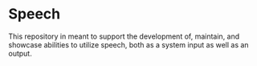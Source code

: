 # Speech
This repository in meant to support the development of, maintain, and showcase abilities to utilize speech, both as a system input as well as an output.
